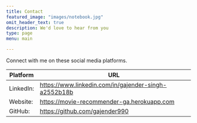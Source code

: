 ```yaml
---
title: Contact
featured_image: "images/notebook.jpg"
omit_header_text: true
description: We'd love to hear from you
type: page
menu: main

---
```


Connect with me on these social media platforms.

Platform |	URL
---|---
LinkedIn:|	https://www.linkedin.com/in/gajender-singh-a2552b18b
Website:|	https://movie-recommender-ga.herokuapp.com
GitHub:|	https://github.com/gajender990



